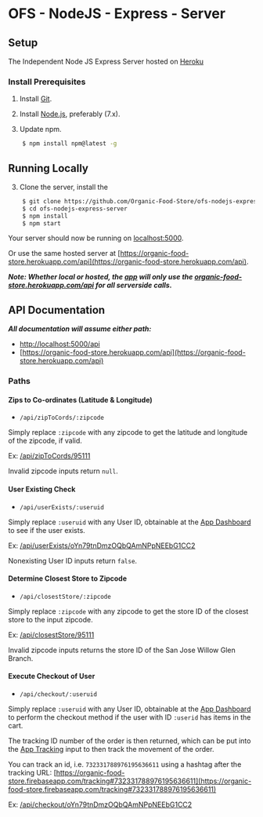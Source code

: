 # OFS - NodeJS - Express - Server

## Setup

The Independent Node JS Express Server hosted on [Heroku](https://organic-food-store.herokuapp.com/api)

### Install Prerequisites

1. Install [Git](https://git-scm.com/downloads).

2. Install [Node.js](https://nodejs.org/en/download/current), preferably (7.x).

3. Update npm.
```sh
    $ npm install npm@latest -g
```

## Running Locally

3. Clone the server, install the 

```sh
    $ git clone https://github.com/Organic-Food-Store/ofs-nodejs-express-server
    $ cd ofs-nodejs-express-server
    $ npm install
    $ npm start
```

Your server should now be running on [localhost:5000](http://localhost:5000/).

Or use the same hosted server at [https://organic-food-store.herokuapp.com/api](https://organic-food-store.herokuapp.com/api).

***Note: Whether local or hosted, the [app](https://github.com/Organic-Food-Store/ofs-client) will only use the [organic-food-store.herokuapp.com/api](https://organic-food-store.herokuapp.com/api) for all serverside calls.***

## API Documentation

***All documentation will assume either path:***
- [http://localhost:5000/api](http://localhost:5000/api)
- [https://organic-food-store.herokuapp.com/api](https://organic-food-store.herokuapp.com/api)

### Paths

#### Zips to Co-ordinates (Latitude & Longitude)

- `/api/zipToCords/:zipcode`

Simply replace `:zipcode` with any zipcode to get the latitude and longitude of the zipcode, if valid.

Ex: [/api/zipToCords/95111](http://localhost:5000/api/zipToCords/95111)

Invalid zipcode inputs return `null`.

#### User Existing Check

- `/api/userExists/:useruid`

Simply replace `:useruid` with any User ID, obtainable at the [App Dashboard](https://organic-food-store.firebaseapp.com/dashboard) to see if the user exists.

Ex: [/api/userExists/oYn79tnDmzOQbQAmNPpNEEbG1CC2](http://localhost:5000/api/userExists/oYn79tnDmzOQbQAmNPpNEEbG1CC2)

Nonexisting User ID inputs return `false`.

#### Determine Closest Store to Zipcode

- `/api/closestStore/:zipcode`

Simply replace `:zipcode` with any zipcode to get the store ID of the closest store to the input zipcode.

Ex: [/api/closestStore/95111](http://localhost:5000/api/closestStore/95111)

Invalid zipcode inputs returns the store ID of the San Jose Willow Glen Branch.

#### Execute Checkout of User

- `/api/checkout/:useruid`

Simply replace `:useruid` with any User ID, obtainable at the [App Dashboard](https://organic-food-store.firebaseapp.com/dashboard) to  perform the checkout method if the user with ID `:userid` has items in the cart.

The tracking ID number of the order is then returned, which can be put into the [App Tracking](https://organic-food-store.firebaseapp.com/tracking) input to then track the movement of the order.

You can track an id, i.e. `732331788976195636611` using a hashtag after the tracking URL: [https://organic-food-store.firebaseapp.com/tracking#732331788976195636611](https://organic-food-store.firebaseapp.com/tracking#732331788976195636611) 

Ex: [/api/checkout/oYn79tnDmzOQbQAmNPpNEEbG1CC2](http://localhost:5000/api/checkout/oYn79tnDmzOQbQAmNPpNEEbG1CC2)
